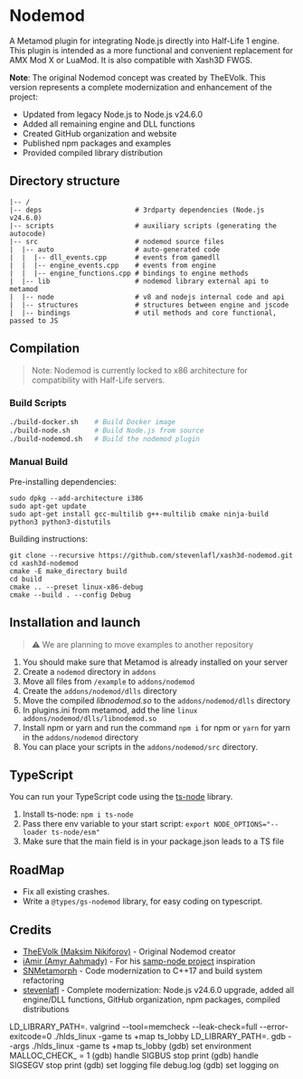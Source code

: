# Nodemod

A Metamod plugin for integrating Node.js directly into Half-Life 1 engine. This plugin is intended as a more functional and convenient replacement for AMX Mod X or LuaMod. It is also compatible with Xash3D FWGS.

**Note**: The original Nodemod concept was created by TheEVolk. This version represents a complete modernization and enhancement of the project:
- Updated from legacy Node.js to Node.js v24.6.0
- Added all remaining engine and DLL functions
- Created GitHub organization and website
- Published npm packages and examples
- Provided compiled library distribution

## Directory structure
```
|-- /
|-- deps                       # 3rdparty dependencies (Node.js v24.6.0)
|-- scripts                    # auxiliary scripts (generating the autocode)
|-- src                        # nodemod source files
|  |-- auto                    # auto-generated code
|  |  |-- dll_events.cpp       # events from gamedll
|  |  |-- engine_events.cpp    # events from engine
|  |  |-- engine_functions.cpp # bindings to engine methods
|  |-- lib                     # nodemod library external api to metamod
|  |-- node                    # v8 and nodejs internal code and api
|  |-- structures              # structures between engine and jscode
|  |-- bindings                # util methods and core functional, passed to JS
```

## Compilation
> Note: Nodemod is currently locked to x86 architecture for compatibility with Half-Life servers.

### Build Scripts
```bash
./build-docker.sh    # Build Docker image
./build-node.sh      # Build Node.js from source
./build-nodemod.sh   # Build the nodemod plugin
```

### Manual Build
Pre-installing dependencies:
```
sudo dpkg --add-architecture i386
sudo apt-get update
sudo apt-get install gcc-multilib g++-multilib cmake ninja-build python3 python3-distutils
```
  
Building instructions:
```
git clone --recursive https://github.com/stevenlafl/xash3d-nodemod.git
cd xash3d-nodemod
cmake -E make_directory build
cd build
cmake .. --preset linux-x86-debug
cmake --build . --config Debug
```

## Installation and launch
> ⚠️ We are planning to move examples to another repository

1. You should make sure that Metamod is already installed on your server
2. Create a `nodemod` directory in `addons`
3. Move all files from `/example` to `addons/nodemod`
4. Create the `addons/nodemod/dlls` directory
5. Move the compiled *libnodemod.so* to the `addons/nodemod/dlls` directory
6. In plugins.ini from metamod, add the line `linux addons/nodemod/dlls/libnodemod.so`
7. Install npm or yarn and run the command `npm i` for npm or `yarn` for yarn in the `addons/nodemod` directory
8. You can place your scripts in the `addons/nodemod/src` directory.

## TypeScript
You can run your TypeScript code using the [ts-node](https://www.npmjs.com/package/ts-node) library.

1. Install ts-node: `npm i ts-node`
2. Pass there env variable to your start script: `export NODE_OPTIONS="--loader ts-node/esm"`
3. Make sure that the main field is in your package.json leads to a TS file

## RoadMap
- Fix all existing crashes.
- Write a `@types/gs-nodemod` library, for easy coding on typescript.

## Credits
- [TheEVolk (Maksim Nikiforov)](https://github.com/theevolk) - Original Nodemod creator
- [iAmir (Amyr Aahmady)](https://github.com/AmyrAhmady) - For his [samp-node project](https://github.com/AmyrAhmady/samp-node) inspiration
- [SNMetamorph](https://github.com/SNMetamorph) - Code modernization to C++17 and build system refactoring
- [stevenlafl](https://github.com/stevenlafl) - Complete modernization: Node.js v24.6.0 upgrade, added all engine/DLL functions, GitHub organization, npm packages, compiled distributions


LD_LIBRARY_PATH=. valgrind --tool=memcheck --leak-check=full --error-exitcode=0 ./hlds_linux -game ts +map ts_lobby
LD_LIBRARY_PATH=. gdb --args ./hlds_linux -game ts +map ts_lobby
(gdb) set environment MALLOC_CHECK_ = 1
(gdb) handle SIGBUS stop print
(gdb) handle SIGSEGV stop print
(gdb) set logging file debug.log
(gdb) set logging on